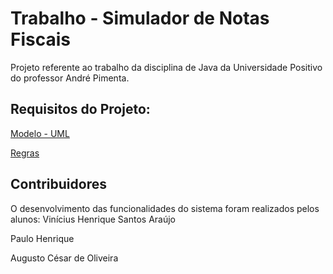 # Trabalho - Simulador de Notas Fiscais

Projeto referente ao trabalho da disciplina de Java da Universidade Positivo do professor André Pimenta.

## Requisitos do Projeto:

[Modelo - UML](https://raw.githubusercontent.com/ViniciusHSAraujo/TrabalhoJavaNotasFicais/master/Modelo_UML_Calculo_Imposto_Simples.png)

[Regras](https://github.com/ViniciusHSAraujo/TrabalhoJavaNotasFicais/blob/master/Calculo_Imposto_Simples.pdf)

## Contribuidores
O desenvolvimento das funcionalidades do sistema foram realizados pelos alunos:
Vinícius Henrique Santos Araújo

Paulo Henrique 

Augusto César de Oliveira

